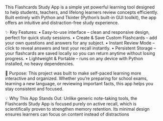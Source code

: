 This Flashcards Study App is a simple yet powerful learning tool designed to help students, teachers, and lifelong learners review concepts efficiently. Built entirely with Python and Tkinter (Python’s built-in GUI toolkit), the app offers an intuitive and distraction-free study experience.

✨ Key Features:
	•	Easy-to-use interface – clean and responsive design, perfect for quick study sessions.
	•	Create & Save Custom Flashcards – add your own questions and answers for any subject.
	•	Instant Review Mode – click to reveal answers and test your recall instantly.
	•	Persistent Storage – your flashcards are saved locally so you can return anytime without losing progress.
	•	Lightweight & Portable – runs on any device with Python installed, no heavy dependencies.

🎯 Purpose:
This project was built to make self-paced learning more interactive and organized. Whether you’re preparing for school exams, learning a new language, or reviewing important facts, this app helps you stay consistent and focused.

💡 Why This App Stands Out:
Unlike generic note-taking tools, the Flashcards Study App is focused purely on active recall, which is scientifically proven to strengthen memory retention. Its minimal design ensures learners can focus on content instead of distractions

